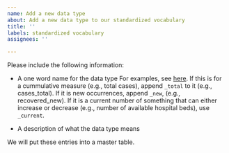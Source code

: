 ```yaml
---
name: Add a new data type
about: Add a new data type to our standardized vocabulary
title: ''
labels: standardized vocabulary
assignees: ''

---
```


Please include the following information:

- A one word name for the data type  For examples, see [here](https://covid19r.github.io/documentation/standardized-vocabulary.html#current-data-types). If this is for a cummulative measure (e.g., total cases), append `_total` to it (e.g., cases_total). If it is new occurrences, append `_new`, (e.g., recovered_new). If it is a current number of something that can either increase or decrease (e.g., number of available hospital beds), use `_current`.

- A description of what the data type means

We will put these entries into a master table.
